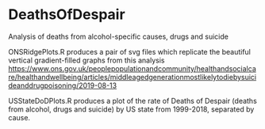 # DeathsOfDespair
Analysis of deaths from alcohol-specific causes, drugs and suicide

ONSRidgePlots.R produces a pair of svg files which replicate the beautiful vertical gradient-filled graphs from this analysis https://www.ons.gov.uk/peoplepopulationandcommunity/healthandsocialcare/healthandwellbeing/articles/middleagedgenerationmostlikelytodiebysuicideanddrugpoisoning/2019-08-13

USStateDoDPlots.R produces a plot of the rate of Deaths of Despair (deaths from alcohol, drugs and suicide) by US state from 1999-2018, separated by cause.
